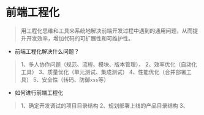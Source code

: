 ﻿# 前端工程化 #

> 用工程化思维和工具来系统地解决前端开发过程中遇到的通用问题，从而提升开发效率，增加代码的可扩展性和可维护性。

- 前端工程化解决什么问题？

> 1、多人协作问题（规范、流程、模块、版本管理）、
> 2、效率优化（自动化工具）
> 3、质量优化（单元测试、集成测试）
> 4、性能优化（合并部署工具）
> 5、安全性（转码、防御`xss`等）

- 如何进行前端工程化

> 1、确定开发调试的项目目录结构
> 2、规划部署上线的产品目录结构
> 3、